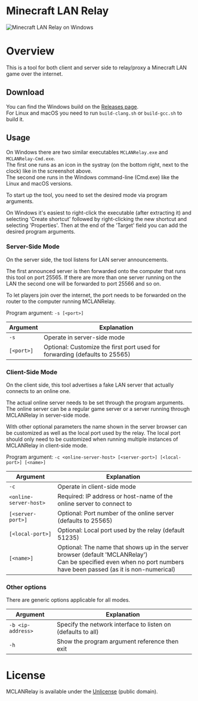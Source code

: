 Minecraft LAN Relay
===================

![Minecraft LAN Relay on Windows](https://raw.githubusercontent.com/schellingb/MCLANRelay/master/README.png)

# Overview
This is a tool for both client and server side to relay/proxy a Minecraft LAN game over the internet.

## Download
You can find the Windows build on the [Releases page](https://github.com/schellingb/MCLANRelay/releases/latest).  
For Linux and macOS you need to run `build-clang.sh` or `build-gcc.sh` to build it.

## Usage
On Windows there are two similar executables `MCLANRelay.exe` and `MCLANRelay-Cmd.exe`.  
The first one runs as an icon in the systray (on the bottom right, next to the clock) like in the screenshot above.  
The second one runs in the Windows command-line (Cmd.exe) like the Linux and macOS versions.

To start up the tool, you need to set the desired mode via program arguments.  

On Windows it's easiest to right-click the executable (after extracting it) and selecting 'Create shortcut'
followed by right-clicking the new shortcut and selecting 'Properties'. Then at the end of the 'Target' field you
can add the desired program arguments.

### Server-Side Mode
On the server side, the tool listens for LAN server announcements.

The first announced server is then forwarded onto the computer that runs this tool on port 25565.
If there are more than one server running on the LAN the second one will be forwarded to port 25566 and so on.

To let players join over the internet, the port needs to be forwarded on the router to the computer running MCLANRelay.

Program argument: `-s [<port>]`

 Argument   | Explanation
------------|-------------
 `-s`       | Operate in server-side mode
 `[<port>]` | Optional: Customize the first port used for forwarding (defaults to 25565)

### Client-Side Mode
On the client side, this tool advertises a fake LAN server that actually connects to an online one.

The actual online server needs to be set through the program arguments.
The online server can be a regular game server or a server running through MCLANRelay in server-side mode.

With other optional parameters the name shown in the server browser can be customized as 
well as the local port used by the relay. The local port should only need to be customized
when running multiple instances of MCLANRelay in client-side mode.

Program argument: `-c <online-server-host> [<server-port>] [<local-port>] [<name>]`

 Argument               | Explanation
------------------------|-------------
 `-c`                   | Operate in client-side mode
 `<online-server-host>` | Required: IP address or host-name of the online server to connect to
 `[<server-port>]`      | Optional: Port number of the online server (defaults to 25565)
 `[<local-port>]`       | Optional: Local port used by the relay (default 51235)
 `[<name>]`             | Optional: The name that shows up in the server browser (default 'MCLANRelay')<br>Can be specified even when no port numbers have been passed (as it is non-numerical)

### Other options
There are generic options applicable for all modes.

 Argument          | Explanation
-------------------|-------------
 `-b <ip-address>` | Specify the network interface to listen on (defaults to all)
 `-h`              | Show the program argument reference then exit

# License
MCLANRelay is available under the [Unlicense](http://unlicense.org/) (public domain).
